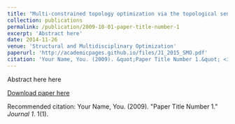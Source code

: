 ```yaml
---
title: "Multi-constrained topology optimization via the topological sensitivity"
collection: publications
permalink: /publication/2009-10-01-paper-title-number-1
excerpt: 'Abstract here'
date: 2014-11-26
venue: 'Structural and Multidisciplinary Optimization'
paperurl: 'http://academicpages.github.io/files/J1_2015_SMO.pdf'
citation: 'Your Name, You. (2009). &quot;Paper Title Number 1.&quot; <i>Journal 1</i>. 1(1).'
---
```

Abstract here here

[Download paper here](http://academicpages.github.io/files/J1_2015_SMO.pdf)

Recommended citation: Your Name, You. (2009). "Paper Title Number 1." <i>Journal 1</i>. 1(1).